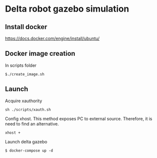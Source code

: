 
# Delta robot gazebo simulation

## Install docker 
https://docs.docker.com/engine/install/ubuntu/

## Docker image creation
In scripts folder 
```
$./create_image.sh
```

## Launch 

Acquire xauthority
```
sh ./scripts/xauth.sh
```

Config xhost. This method exposes PC to external source.
Therefore, it is need to find an alternative. 
```
xhost +
```

Launch delta gazebo
```
$ docker-compose up -d
```


